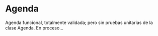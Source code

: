 # Agenda
Agenda funcional, totalmente validada; pero sin pruebas unitarias de la clase Agenda.
En proceso...
